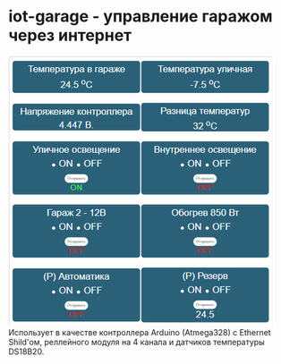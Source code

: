# iot-garage - управление гаражом через интернет
![alt text](iot-garage-screen.PNG "screen")<br>
Использует в качестве контроллера Arduino (Atmega328) с Ethernet Shild'ом, реллейного модуля на 4 канала и датчиков температуры DS18B20.
